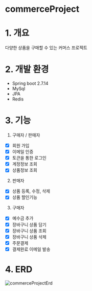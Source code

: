 # commerceProject

# 1. 개요
다양한 상품을 구매할 수 있는 커머스 프로젝트

# 2. 개발 환경
- Spring boot 2.7.14
- MySql
- JPA
- Redis

# 3. 기능

1. 구매자 / 판매자
- [X] 회원 가입
- [x] 이메일 인증
- [x] 토큰을 통한 로그인
- [x] 계정정보 조회
- [x] 상품정보 조회

2. 판매자
- [x] 상품 등록, 수정, 삭제
- [x] 상품 할인기능

3. 구매자
- [x] 예수금 추가
- [x] 장바구니 상품 담기
- [x] 장바구니 상품 조회
- [x] 장바구니 상품 삭제
- [x] 주문결제
- [x] 결제완료 이메일 발송

# 4. ERD
![commerceProjectErd](https://github.com/lkjh8sda/commerceProject/assets/67781355/c3b1237a-d321-42be-87ac-b28fb2848b1f)
